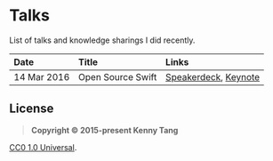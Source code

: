 # Talks

List of talks and knowledge sharings I did recently.

| Date          | Title                             |  Links                             |
|:--------------|:----------------------------------| :----------------------------------|
| 14 Mar 2016   | Open Source Swift | [Speakerdeck](https://speakerdeck.com/kenshin03/open-source-swift),  [Keynote](https://github.com/kenshin03/talks/blob/master/2016/Open%20Source%20Swift.zip)   | 

## License

>**Copyright &copy; 2015-present Kenny Tang**

<a rel="license" href="http://creativecommons.org/publicdomain/zero/1.0/">CC0 1.0 Universal</a>.
